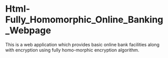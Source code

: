 # Html-Fully_Homomorphic_Online_Banking_Webpage
This is a web application which provides basic online bank facilities along with encryption using fully homo-morphic encryption algorithm.
